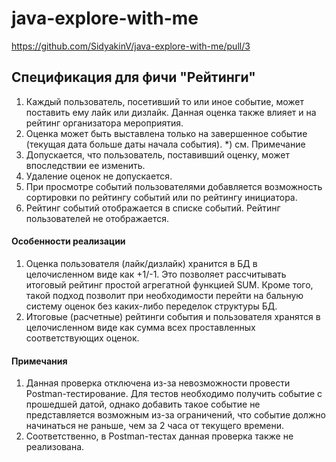 # java-explore-with-me

https://github.com/SidyakinV/java-explore-with-me/pull/3

## Спецификация для фичи "Рейтинги"

1. Каждый пользователь, посетивший то или иное событие, может поставить ему лайк или дизлайк. Данная оценка также влияет и на рейтинг организатора мероприятия. 
2. Оценка может быть выставлена только на завершенное событие (текущая дата больше даты начала события). *) см. Примечание
3. Допускается, что пользователь, поставивший оценку, может впоследствии ее изменить. 
4. Удаление оценок не допускается.
5. При просмотре событий пользователями добавляется возможность сортировки по рейтингу событий или по рейтингу инициатора.
6. Рейтинг событий отображается в списке событий. Рейтинг пользователей не отображается.

#### Особенности реализации

1. Оценка пользователя (лайк/дизлайк) хранится в БД в целочисленном виде как +1/-1. Это позволяет рассчитывать итоговый рейтинг простой агрегатной функцией SUM. Кроме того, такой подход позволит при необходимости перейти на бальную систему оценок без каких-либо переделок структуры БД.
2. Итоговые (расчетные) рейтинги события и пользователя хранятся в целочисленном виде как сумма всех проставленных соответствующих оценок.

#### Примечания

1. Данная проверка отключена из-за невозможности провести Postman-тестирование. Для тестов необходимо получить событие с прошедшей датой, однако добавить такое событие не представляется возможным из-за ограничений, что событие должно начинаться не раньше, чем за 2 часа от текущего времени.
2. Соответственно, в Postman-тестах данная проверка также не реализована.

